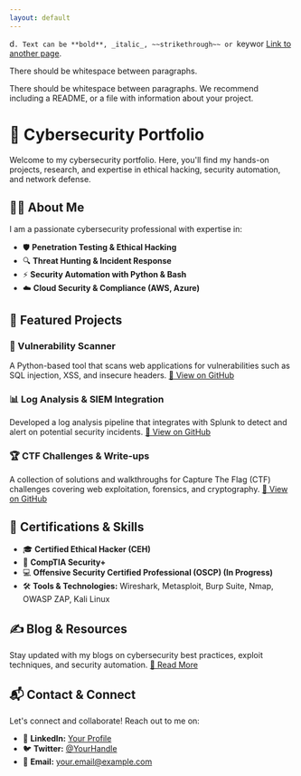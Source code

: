 ```yaml
---
layout: default
---
```


d`.
Text can be **bold**, _italic_, ~~strikethrough~~ or `keywor
[Link to another page](./another-page.html).

There should be whitespace between paragraphs.

There should be whitespace between paragraphs. We recommend including a README, or a file with information about your project.

# 🔐 Cybersecurity Portfolio

Welcome to my cybersecurity portfolio. Here, you'll find my hands-on projects, research, and expertise in ethical hacking, security automation, and network defense.

## 👨‍💻 About Me
I am a passionate cybersecurity professional with expertise in:
- 🛡️ **Penetration Testing & Ethical Hacking**
- 🔍 **Threat Hunting & Incident Response**
- ⚡ **Security Automation with Python & Bash**
- ☁️ **Cloud Security & Compliance (AWS, Azure)**

## 🚀 Featured Projects

### **🔎 Vulnerability Scanner**
A Python-based tool that scans web applications for vulnerabilities such as SQL injection, XSS, and insecure headers.
[🔗 View on GitHub](#)

### **📊 Log Analysis & SIEM Integration**
Developed a log analysis pipeline that integrates with Splunk to detect and alert on potential security incidents.
[🔗 View on GitHub](#)

### **🏆 CTF Challenges & Write-ups**
A collection of solutions and walkthroughs for Capture The Flag (CTF) challenges covering web exploitation, forensics, and cryptography.
[🔗 View on GitHub](#)

## 🏅 Certifications & Skills
- 🎓 **Certified Ethical Hacker (CEH)**
- 🔐 **CompTIA Security+**
- 💻 **Offensive Security Certified Professional (OSCP) (In Progress)**
- 🛠️ **Tools & Technologies:** Wireshark, Metasploit, Burp Suite, Nmap, OWASP ZAP, Kali Linux

## ✍️ Blog & Resources
Stay updated with my blogs on cybersecurity best practices, exploit techniques, and security automation.
[📖 Read More](#)

## 📬 Contact & Connect
Let's connect and collaborate! Reach out to me on:
- 🔗 **LinkedIn:** [Your Profile](#)
- 🐦 **Twitter:** [@YourHandle](#)
- 📧 **Email:** your.email@example.com
